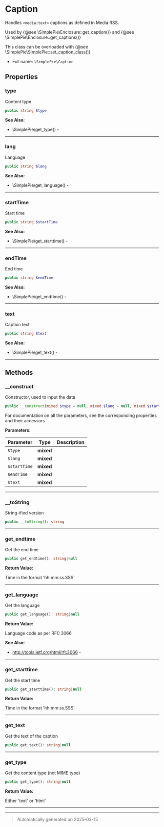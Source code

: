 
# Caption

Handles `<media:text>` captions as defined in Media RSS.

Used by {@see \SimplePie\Enclosure::get_caption()} and {@see \SimplePie\Enclosure::get_captions()}

This class can be overloaded with {@see \SimplePie\SimplePie::set_caption_class()}

* Full name: `\SimplePie\Caption`



## Properties


### type

Content type

```php
public string $type
```





**See Also:**

* \SimplePie\get_type() - 

***

### lang

Language

```php
public string $lang
```





**See Also:**

* \SimplePie\get_language() - 

***

### startTime

Start time

```php
public string $startTime
```





**See Also:**

* \SimplePie\get_starttime() - 

***

### endTime

End time

```php
public string $endTime
```





**See Also:**

* \SimplePie\get_endtime() - 

***

### text

Caption text

```php
public string $text
```





**See Also:**

* \SimplePie\get_text() - 

***

## Methods


### __construct

Constructor, used to input the data

```php
public __construct(mixed $type = null, mixed $lang = null, mixed $startTime = null, mixed $endTime = null, mixed $text = null): mixed
```

For documentation on all the parameters, see the corresponding
properties and their accessors






**Parameters:**

| Parameter | Type | Description |
|-----------|------|-------------|
| `$type` | **mixed** |  |
| `$lang` | **mixed** |  |
| `$startTime` | **mixed** |  |
| `$endTime` | **mixed** |  |
| `$text` | **mixed** |  |





***

### __toString

String-ified version

```php
public __toString(): string
```












***

### get_endtime

Get the end time

```php
public get_endtime(): string|null
```









**Return Value:**

Time in the format 'hh:mm:ss.SSS'




***

### get_language

Get the language

```php
public get_language(): string|null
```









**Return Value:**

Language code as per RFC 3066




**See Also:**

* http://tools.ietf.org/html/rfc3066 - 

***

### get_starttime

Get the start time

```php
public get_starttime(): string|null
```









**Return Value:**

Time in the format 'hh:mm:ss.SSS'




***

### get_text

Get the text of the caption

```php
public get_text(): string|null
```












***

### get_type

Get the content type (not MIME type)

```php
public get_type(): string|null
```









**Return Value:**

Either 'text' or 'html'




***


***
> Automatically generated on 2025-03-15
